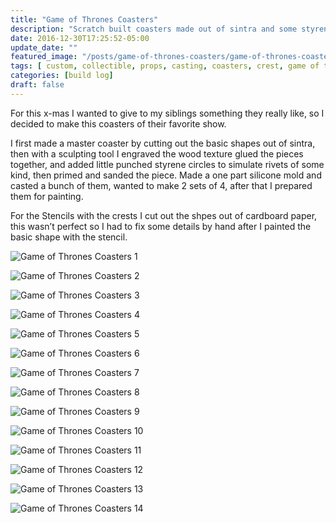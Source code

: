 ```yaml
---
title: "Game of Thrones Coasters"
description: "Scratch built coasters made out of sintra and some styrene, then casted in resin."
date: 2016-12-30T17:25:52-05:00
update_date: ""
featured_image: "/posts/game-of-thrones-coasters/game-of-thrones-coasters_0.jpg"
tags: [ custom, collectible, props, casting, coasters, crest, game of thrones, mold making, painting shield, scratch build, styrene, sintra]
categories: [build log]
draft: false
---
```


For this x-mas I wanted to give to my siblings something they really like, so I decided to make this coasters of their favorite show.

I first made a master coaster by cutting out the basic shapes out of sintra, then with a sculpting tool I engraved the wood texture glued the pieces together, and added little punched styrene circles to simulate rivets of some kind, then primed and sanded the piece. Made a one part silicone mold and casted a bunch of them, wanted to make 2 sets of 4, after that I prepared them for painting.

For the Stencils with the crests I cut out the shpes out of cardboard paper, this wasn’t perfect so I had to fix some details by hand after I painted the basic shape with the stencil.

![Game of Thrones Coasters 1](game-of-thrones-coasters_1.jpg)

![Game of Thrones Coasters 2](game-of-thrones-coasters_2.jpg)

![Game of Thrones Coasters 3](game-of-thrones-coasters_3.jpg)

![Game of Thrones Coasters 4](game-of-thrones-coasters_4.jpg)

![Game of Thrones Coasters 5](game-of-thrones-coasters_5.jpg)

![Game of Thrones Coasters 6](game-of-thrones-coasters_6.jpg)

![Game of Thrones Coasters 7](game-of-thrones-coasters_7.jpg)

![Game of Thrones Coasters 8](game-of-thrones-coasters_8.jpg)

![Game of Thrones Coasters 9](game-of-thrones-coasters_9.jpg)

![Game of Thrones Coasters 10](game-of-thrones-coasters_10.jpg)

![Game of Thrones Coasters 11](game-of-thrones-coasters_11.jpg)

![Game of Thrones Coasters 12](game-of-thrones-coasters_12.jpg)

![Game of Thrones Coasters 13](game-of-thrones-coasters_13.jpg)

![Game of Thrones Coasters 14](game-of-thrones-coasters_14.jpg)
